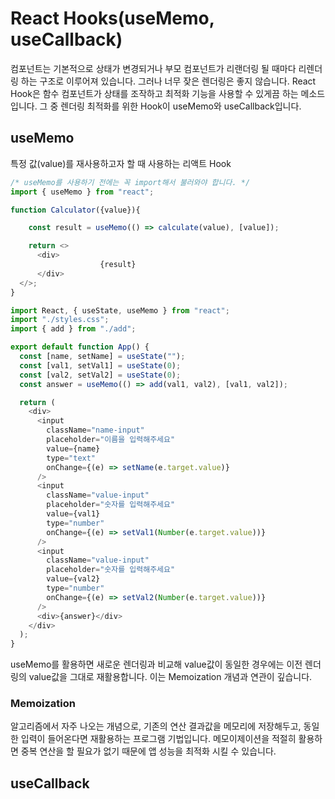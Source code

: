# React Hooks(useMemo, useCallback)
컴포넌트는 기본적으로 상태가 변경되거나 부모 컴포넌트가 리랜더링 될 때마다 리렌더링 하는 구조로 이루어져 있습니다.
그러나 너무 잦은 렌더링은 좋지 않습니다.
React Hook은 함수 컴포넌트가 상태를 조작하고 최적화 기능을 사용할 수 있게끔 하는 메소드입니다.
그 중 렌더링 최적화를 위한 Hook이 useMemo와 useCallback입니다.

## useMemo
특정 값(value)를 재사용하고자 할 때 사용하는 리액트 Hook

```javascript
/* useMemo를 사용하기 전에는 꼭 import해서 불러와야 합니다. */
import { useMemo } from "react";

function Calculator({value}){

	const result = useMemo(() => calculate(value), [value]);

	return <>
      <div>
					{result}
      </div>
  </>;
}
```

```javascript
import React, { useState, useMemo } from "react";
import "./styles.css";
import { add } from "./add";

export default function App() {
  const [name, setName] = useState("");
  const [val1, setVal1] = useState(0);
  const [val2, setVal2] = useState(0);
  const answer = useMemo(() => add(val1, val2), [val1, val2]);

  return (
    <div>
      <input
        className="name-input"
        placeholder="이름을 입력해주세요"
        value={name}
        type="text"
        onChange={(e) => setName(e.target.value)}
      />
      <input
        className="value-input"
        placeholder="숫자를 입력해주세요"
        value={val1}
        type="number"
        onChange={(e) => setVal1(Number(e.target.value))}
      />
      <input
        className="value-input"
        placeholder="숫자를 입력해주세요"
        value={val2}
        type="number"
        onChange={(e) => setVal2(Number(e.target.value))}
      />
      <div>{answer}</div>
    </div>
  );
}

```



useMemo를 활용하면 새로운 렌더링과 비교해 value값이 동일한 경우에는 이전 렌더링의 value값을 그대로 재활용합니다.
이는 Memoization 개념과 연관이 깊습니다.

### Memoization
알고리즘에서 자주 나오는 개념으로,
기존의 연산 결과값을 메모리에 저장해두고, 동일한 입력이 들어온다면 재활용하는 프로그램 기법입니다.
메모이제이션을 적절히 활용하면 중복 연산을 할 필요가 없기 때문에 앱 성능을 최적화 시킬 수 있습니다.

## useCallback
